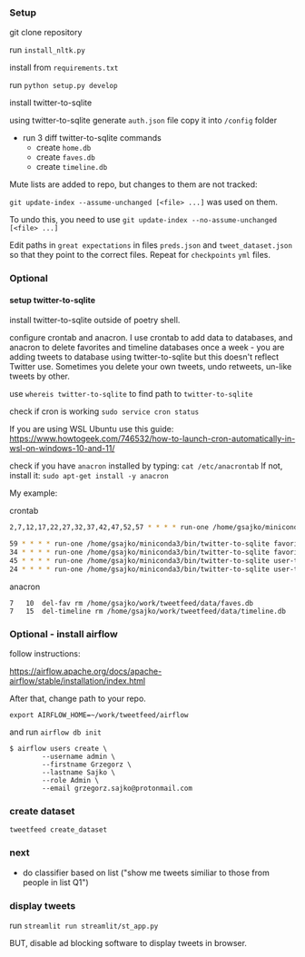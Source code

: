 ### Setup
git clone repository

run `install_nltk.py`

install from `requirements.txt`

run `python setup.py develop`

install twitter-to-sqlite

using twitter-to-sqlite generate `auth.json` file
copy it into `/config` folder

- run 3 diff twitter-to-sqlite commands
    - create `home.db`
    - create `faves.db`
    - create `timeline.db`

Mute lists are added to repo, but changes to them are not tracked:

`git update-index --assume-unchanged [<file> ...]` was used on them.

To undo this, you need to use `git update-index --no-assume-unchanged [<file> ...]`

Edit paths in `great expectations` in files `preds.json` and `tweet_dataset.json` so that they point to the correct files. Repeat for `checkpoints` `yml` files.

### Optional

#### setup twitter-to-sqlite

install twitter-to-sqlite outside of poetry shell.

configure crontab and anacron.
I use crontab to add data to databases, and anacron to delete favorites and timeline databases once a week - you are adding tweets to database using twitter-to-sqlite but this doesn't reflect Twitter use. Sometimes you delete your own tweets, undo retweets, un-like tweets by other. 

use `whereis twitter-to-sqlite` to find path to `twitter-to-sqlite`

check if cron is working
`sudo service cron status`

If you are using WSL Ubuntu use this guide:
https://www.howtogeek.com/746532/how-to-launch-cron-automatically-in-wsl-on-windows-10-and-11/

check if you have `anacron` installed by typing:
`cat /etc/anacrontab`
If not, install it:
`sudo apt-get install -y anacron`

My example:

crontab

```bash
2,7,12,17,22,27,32,37,42,47,52,57 * * * * run-one /home/gsajko/miniconda3/bin/twitter-to-sqlite home-timeline /home/gsajko/work/tweetfeed/data/home.db -a /home/gsajko/work/tweetfeed/config/auth.json --since

59 * * * * run-one /home/gsajko/miniconda3/bin/twitter-to-sqlite favorites /home/gsajko/work/tweetfeed/data/faves.db -a /home/gsajko/work/tweetfeed/config/auth.json
34 * * * * run-one /home/gsajko/miniconda3/bin/twitter-to-sqlite favorites /home/gsajko/work/tweetfeed/data/home.db -a /home/gsajko/work/tweetfeed/config/auth.json
45 * * * * run-one /home/gsajko/miniconda3/bin/twitter-to-sqlite user-timeline /home/gsajko/work/tweetfeed/data/timeline.db -a /home/gsajko/work/tweetfeed/config/auth.json --since
24 * * * * run-one /home/gsajko/miniconda3/bin/twitter-to-sqlite user-timeline /home/gsajko/work/tweetfeed/data/home.db -a /home/gsajko/work/tweetfeed/config/auth.json --since
```
anacron
```
7	10	del-fav rm /home/gsajko/work/tweetfeed/data/faves.db
7	15	del-timeline rm /home/gsajko/work/tweetfeed/data/timeline.db
```
<!-- create `data/news_domains.txt` -->
### Optional - install airflow
follow instructions:

https://airflow.apache.org/docs/apache-airflow/stable/installation/index.html

After that, change path to your repo.

`export AIRFLOW_HOME=~/work/tweetfeed/airflow`

and run `airflow db init`

```
$ airflow users create \
        --username admin \
        --firstname Grzegorz \
        --lastname Sajko \
        --role Admin \
        --email grzegorz.sajko@protonmail.com
```

### create dataset
`tweetfeed create_dataset`


### next
- do classifier based on list ("show me tweets similiar to those from people in list Q1")


### display tweets
run `streamlit run streamlit/st_app.py`

BUT, disable ad blocking software to display tweets in browser.



